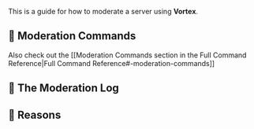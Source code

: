 This is a guide for how to moderate a server using **Vortex**.

## 🔨 Moderation Commands
Also check out the [[Moderation Commands section in the Full Command Reference|Full Command Reference#-moderation-commands]]

## 🔨 The Moderation Log

## 🔨 Reasons